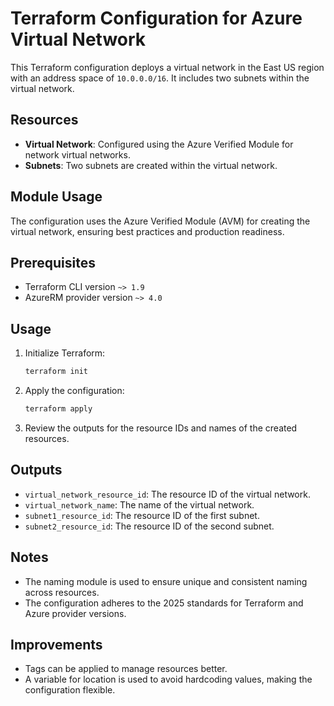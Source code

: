 # Terraform Configuration for Azure Virtual Network

This Terraform configuration deploys a virtual network in the East US region with an address space of `10.0.0.0/16`. It includes two subnets within the virtual network.

## Resources

- **Virtual Network**: Configured using the Azure Verified Module for network virtual networks.
- **Subnets**: Two subnets are created within the virtual network.

## Module Usage

The configuration uses the Azure Verified Module (AVM) for creating the virtual network, ensuring best practices and production readiness.

## Prerequisites

- Terraform CLI version `~> 1.9`
- AzureRM provider version `~> 4.0`

## Usage

1. Initialize Terraform:
   ```bash
   terraform init
   ```

2. Apply the configuration:
   ```bash
   terraform apply
   ```

3. Review the outputs for the resource IDs and names of the created resources.

## Outputs

- `virtual_network_resource_id`: The resource ID of the virtual network.
- `virtual_network_name`: The name of the virtual network.
- `subnet1_resource_id`: The resource ID of the first subnet.
- `subnet2_resource_id`: The resource ID of the second subnet.

## Notes

- The naming module is used to ensure unique and consistent naming across resources.
- The configuration adheres to the 2025 standards for Terraform and Azure provider versions.

## Improvements

- Tags can be applied to manage resources better.
- A variable for location is used to avoid hardcoding values, making the configuration flexible.